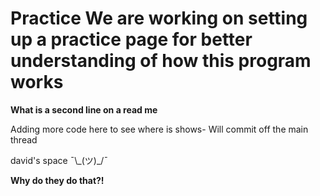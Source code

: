 # Practice We are working on setting up a practice page for better understanding of how this program works
**What is a second line on a read me**

Adding more code here to see where is shows- Will commit off the main thread

david's space ¯\\\_(ツ)_/¯

**Why do they do that?!**

